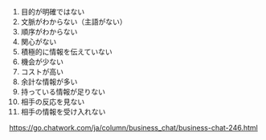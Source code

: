 1. 目的が明確ではない
2. 文脈がわからない（主語がない）
3. 順序がわからない
4. 関心がない
5. 積極的に情報を伝えていない
6. 機会が少ない
7. コストが高い
8. 余計な情報が多い
9. 持っている情報が足りない
10. 相手の反応を見ない
11. 相手の情報を受け入れない

https://go.chatwork.com/ja/column/business_chat/business-chat-246.html

